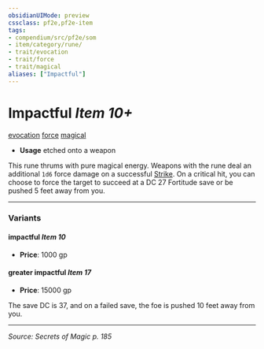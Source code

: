 ```yaml
---
obsidianUIMode: preview
cssclass: pf2e,pf2e-item
tags:
- compendium/src/pf2e/som
- item/category/rune/
- trait/evocation
- trait/force
- trait/magical
aliases: ["Impactful"]
---
```

# Impactful *Item 10+*  
[evocation](evocation.md "Evocation School Trait")  [force](force.md "Force Energy & Element Trait")  [magical](magical.md "Magical Item Trait")  

- **Usage** etched onto a weapon

This rune thrums with pure magical energy. Weapons with the rune deal an additional `1d6` force damage on a successful [Strike](strike.md). On a critical hit, you can choose to force the target to succeed at a DC 27 Fortitude save or be pushed 5 feet away from you.

---

### Variants

#### impactful *Item 10*

- **Price**: 1000 gp

#### greater impactful *Item 17*

- **Price**: 15000 gp

The save DC is 37, and on a failed save, the foe is pushed 10 feet away from you.

---
*Source: Secrets of Magic p. 185*
